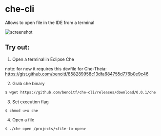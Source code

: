 # che-cli

Allows to open file in the IDE from a terminal

![screenshot](../assets/che-cli.gif)

## Try out:

1. Open a terminal in Eclipse Che

note: for now it requires this devfile for Che-Theia: https://gist.github.com/benoitf/858289958c13dfa684755d776b0e9c46

2. Grab che binary
```bash
$ wget https://github.com/benoitf/che-cli/releases/download/0.0.1/che
```

3. Set execution flag
```
$ chmod u+x che
```

4. Open a file
```
$ ./che open /projects/<file-to-open>
```

